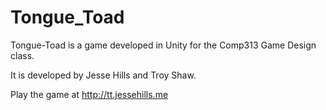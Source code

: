 Tongue_Toad
===========

<p>Tongue-Toad is a game developed in Unity for the Comp313 Game Design class.</p>
<p>It is developed by Jesse Hills and Troy Shaw.</p>
<p>Play the game at <a href="http://tt.jessehills.me">http://tt.jessehills.me </a> </p>
